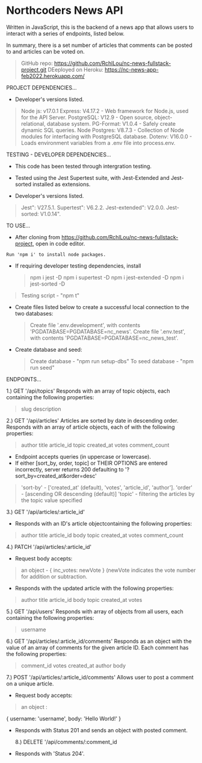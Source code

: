 # Northcoders News API

Written in JavaScript, this is the backend of a news app that allows users to interact with a series of endpoints, listed below.

In summary, there is a set number of articles that comments can be posted to and articles can be voted on.

> GitHub repo: https://github.com/RchlLou/nc-news-fullstack-project.git
> DEeployed on Heroku: https://nc-news-app-feb2022.herokuapp.com/

PROJECT DEPENDENCIES...

- Developer's versions listed.

> Node js: v17.0.1
> Express: V4.17.2 - Web framework for Node.js, used for the API Server.
> PostgreSQL: V12.9 - Open source, object-relational, database system.
> PG-Format: V1.0.4 - Safely create dynamic SQL queries.
> Node Postgres: V8.7.3 - Collection of Node modules for interfacing with PostgreSQL database.
> Dotenv: V16.0.0 - Loads environment variables from a .env file into process.env.

TESTING - DEVELOPER DEPENDENCIES...

- This code has been tested through intergration testing.
- Tested using the Jest Supertest suite, with Jest-Extended and Jest-sorted installed as extensions.

- Developer's versions listed.

> Jest": V27.5.1.
> Supertest": V6.2.2.
> Jest-extended": V2.0.0.
> Jest-sorted: V1.0.14".

TO USE...

- After cloning from https://github.com/RchlLou/nc-news-fullstack-project, open in code editor.

```
Run 'npm i' to install node packages.
```

- If requiring developer testing dependencies, install
  > npm i jest -D
  > npm i supertest -D
  > npm i jest-extended -D
  > npm i jest-sorted -D

> Testing script - "npm t"

- Create files listed below to create a successful local connection to the two databases:

  > Create file '.env.development', with contents 'PGDATABASE=PGDATABASE=nc_news'.
  > Create file '.env.test', with contents 'PGDATABASE=PGDATABASE=nc_news_test'.

- Create database and seed:
  > Create database - "npm run setup-dbs"
  > To seed database - "npm run seed"

ENDPOINTS...

1.) GET '/api/topics'
Responds with an array of topic objects, each containing the following properties:

> slug
> description

2.) GET '/api/articles'
Articles are sorted by date in descending order.
Responds with an array of article objects, each of with the following properties:

> author
> title
> article_id
> topic
> created_at
> votes
> comment_count

- Endpoint accepts queries (in uppercase or lowercase).
- If either [sort_by, order, topic] or THEIR OPTIONS are entered incorrectly, server returns 200 defaulting to '?sort_by=created_at&order=desc'

> 'sort-by' - ['created_at' (default), 'votes', 'article_id', 'author'].
> 'order' - [ascending OR descending (default)]
> 'topic' - filtering the articles by the topic value specified

3.) GET '/api/articles/:article_id'

- Responds with an ID's article objectcontaining the following properties:

> author
> title
> article_id
> body
> topic
> created_at
> votes
> comment_count

4.) PATCH '/api/articles/:article_id'

- Request body accepts:

> an object - { inc_votes: newVote }
> (newVote indicates the vote number for addition or subtraction.

- Responds with the updated article with the following properties:

> author
> title
> article_id
> body
> topic
> created_at
> votes

5.) GET '/api/users'
Responds with array of objects from all users, each containing the following properties:

> username

6.) GET '/api/articles/:article_id/comments'
Responds as an object with the value of an array of comments for the given article ID. Each comment has the following properties:

> comment_id
> votes
> created_at
> author
> body

7.) POST '/api/articles/:article_id/comments'
Allows user to post a comment on a unique article.

- Request body accepts:

> an object :

{
username: 'username',
body: 'Hello World!'
}

- Responds with Status 201 and sends an object with posted comment.

  8.) DELETE '/api/comments/:comment_id

- Responds with 'Status 204'.
